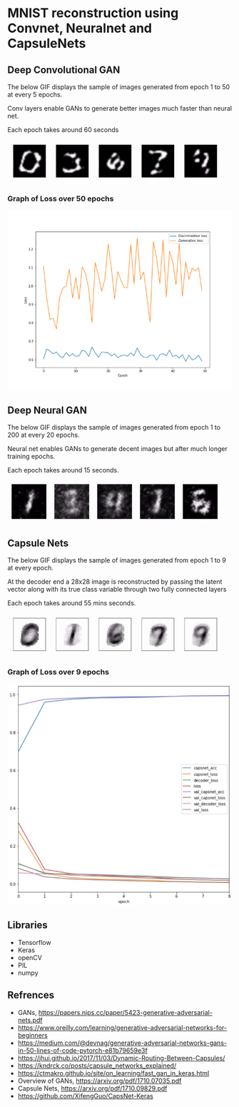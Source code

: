 # MNIST reconstruction using Convnet, Neuralnet and CapsuleNets


## Deep Convolutional GAN
The below GIF displays the sample of images generated from epoch 1 to 50 at every 5 epochs.

Conv layers enable GANs to generate better images much faster than neural net.

Each epoch takes around 60 seconds

![Images_generated_using_conv_net](/images/gan_cnn/digits/cnn_epoch_1_50.gif?raw=true "Images Generated using Conv Layers in GAN architecture")

### Graph of Loss over 50 epochs
![Graph1](/images/gan_cnn/conv_gan_loss.png?raw=true "Graph of the loss over 50 epochs")

## Deep Neural GAN
The below GIF displays the sample of images generated from epoch 1 to 200 at every 20 epochs.

Neural net enables GANs to generate decent images but after much longer training epochs.

Each epoch takes around 15 seconds.

![Images_generated_using_conv_net](/images/gan_neuralnet/digits/gan_nn_epoch_1_to_200.gif?raw=true "Images Generated using NeuralNet Layers in GAN architecture")

## Capsule Nets
The below GIF displays the sample of images generated from epoch 1 to 9 at every epoch.

At the decoder end a 28x28 image is reconstructed by passing the latent vector along with its true class variable through two fully connected layers

Each epoch takes around 55 mins seconds.

![Images_generated_using_caps_net](/images/capsulenet/Selected/epochs.gif?raw=true "Images Generated using CapsNet")

### Graph of Loss over 9 epochs
![Graph3](/images/capsulenet/capsnet_graph.jpg?raw=true "Graph of the loss and accuracy over 9 epochs" )

## Libraries
* Tensorflow
* Keras
* openCV
* PIL
* numpy

## Refrences
* GANs, https://papers.nips.cc/paper/5423-generative-adversarial-nets.pdf
* https://www.oreilly.com/learning/generative-adversarial-networks-for-beginners
* https://medium.com/@devnag/generative-adversarial-networks-gans-in-50-lines-of-code-pytorch-e81b79659e3f
* https://jhui.github.io/2017/11/03/Dynamic-Routing-Between-Capsules/
* https://kndrck.co/posts/capsule_networks_explained/
* https://ctmakro.github.io/site/on_learning/fast_gan_in_keras.html
* Overview of GANs, https://arxiv.org/pdf/1710.07035.pdf
* Capsule Nets, https://arxiv.org/pdf/1710.09829.pdf
* https://github.com/XifengGuo/CapsNet-Keras

    
